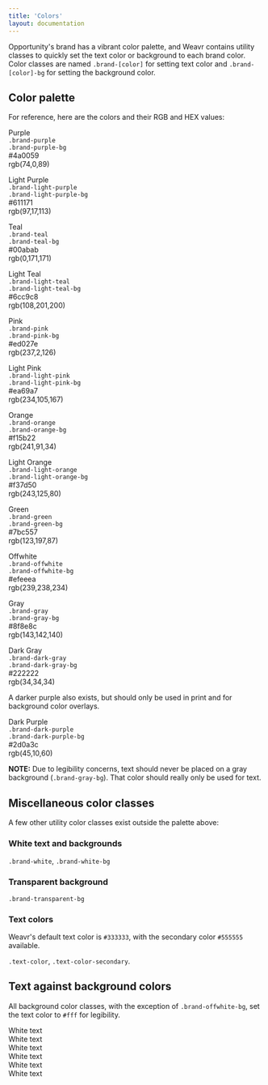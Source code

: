 ```yaml
---
title: 'Colors'
layout: documentation
---
```


Opportunity's brand has a vibrant color palette, and Weavr contains utility classes to quickly set the text color or background to each brand color. Color classes are named `.brand-[color]` for setting text color and `.brand-[color]-bg` for setting the background color.

## Color palette

For reference, here are the colors and their RGB and HEX values:

<div class="row">
  <div class="col col-3 t-col-6 m-col-6">
    <div class="swatch brand-purple-bg"></div>
    <p class="small">
      Purple<br>
      <code>.brand-purple</code><br>
      <code>.brand-purple-bg</code><br>
      #4a0059<br>
      rgb(74,0,89)
    </p>
  </div>
  <div class="col col-3 t-col-6 m-col-6">
    <div class="swatch brand-light-purple-bg"></div>
    <p class="small">
      Light Purple<br>
      <code>.brand-light-purple</code><br>
      <code>.brand-light-purple-bg</code><br>
      #611171<br>
      rgb(97,17,113)
    </p>
  </div>
  <div class="col col-3 t-col-6 m-col-6">
    <div class="swatch brand-teal-bg"></div>
    <p class="small">
      Teal<br>
      <code>.brand-teal</code><br>
      <code>.brand-teal-bg</code><br>
      #00abab<br>
      rgb(0,171,171)
    </p>
  </div>
  <div class="col col-3 t-col-6 m-col-6">
    <div class="swatch brand-light-teal-bg"></div>
    <p class="small">
      Light Teal<br>
      <code>.brand-light-teal</code><br>
      <code>.brand-light-teal-bg</code><br>
      #6cc9c8<br>
      rgb(108,201,200)
    </p>
  </div>
</div>
<div class="row">
  <div class="col col-3 t-col-6 m-col-6">
    <div class="swatch brand-pink-bg"></div>
    <p class="small">
      Pink<br>
      <code>.brand-pink</code><br>
      <code>.brand-pink-bg</code><br>
      #ed027e<br>
      rgb(237,2,126)
    </p>
  </div>
  <div class="col col-3 t-col-6 m-col-6">
    <div class="swatch brand-light-pink-bg"></div>
    <p class="small">
      Light Pink<br>
      <code>.brand-light-pink</code><br>
      <code>.brand-light-pink-bg</code><br>
      #ea69a7<br>
      rgb(234,105,167)
    </p>
  </div>
  <div class="col col-3 t-col-6 m-col-6">
    <div class="swatch brand-orange-bg"></div>
    <p class="small">
      Orange<br>
      <code>.brand-orange</code><br>
      <code>.brand-orange-bg</code><br>
      #f15b22<br>
      rgb(241,91,34)
    </p>
  </div>
  <div class="col col-3 t-col-6 m-col-6">
    <div class="swatch brand-light-orange-bg"></div>
    <p class="small">
      Light Orange<br>
      <code>.brand-light-orange</code><br>
      <code>.brand-light-orange-bg</code><br>
      #f37d50<br>
      rgb(243,125,80)
    </p>
  </div>
</div>
<div class="row">
  <div class="col col-3 t-col-6 m-col-6">
    <div class="swatch brand-green-bg"></div>
    <p class="small">
      Green<br>
      <code>.brand-green</code><br>
      <code>.brand-green-bg</code><br>
      #7bc557<br>
      rgb(123,197,87)
    </p>
  </div>
  <div class="col col-3 t-col-6 m-col-6">
    <div class="swatch brand-offwhite-bg"></div>
    <p class="small">
      Offwhite<br>
      <code>.brand-offwhite</code><br>
      <code>.brand-offwhite-bg</code><br>
      #efeeea<br>
      rgb(239,238,234)
    </p>
  </div>
  <div class="col col-3 t-col-6 m-col-6">
    <div class="swatch brand-gray-bg"></div>
    <p class="small">
      Gray<br>
      <code>.brand-gray</code><br>
      <code>.brand-gray-bg</code><br>
      #8f8e8c<br>
      rgb(143,142,140)
    </p>
  </div>
  <div class="col col-3 t-col-6 m-col-6">
    <div class="swatch brand-darkgray-bg"></div>
    <p class="small">
      Dark Gray<br>
      <code>.brand-dark-gray</code><br>
      <code>.brand-dark-gray-bg</code><br>
      #222222<br>
      rgb(34,34,34)
    </p>
  </div>
</div>

A darker purple also exists, but should only be used in print and for background color overlays.

<div class="row">
  <div class="col col-3 t-col-6 m-col-6">
    <div class="swatch brand-dark-purple-bg"></div>
    <p class="small">
      Dark Purple<br>
      <code>.brand-dark-purple</code><br>
      <code>.brand-dark-purple-bg</code><br>
      #2d0a3c<br>
      rgb(45,10,60)
    </p>
  </div>
</div>

<div class="alert">
  <p>
    <strong>NOTE:</strong> Due to legibility concerns, text should never be placed on a gray background (<code>.brand-gray-bg</code>). That color should really only be used for text.
  </p>
</div>

## Miscellaneous color classes

A few other utility color classes exist outside the palette above:

### White text and backgrounds

`.brand-white`, `.brand-white-bg`

### Transparent background

`.brand-transparent-bg`

### Text colors

Weavr's default text color is `#333333`, with the secondary color `#555555` available.

`.text-color`, `.text-color-secondary`.

## Text against background colors

All background color classes, with the exception of `.brand-offwhite-bg`, set the text color to `#fff` for legibility.

<div class="demo">
  <div class="row">
    <div class="col col-4 t-col-4 m-col-12">
      <div class="brand-purple-bg padding-2x align-center">
        White text
      </div>
    </div>
    <div class="col col-4 t-col-4 m-col-12">
      <div class="brand-pink-bg padding-2x align-center">
        White text
      </div>
    </div>
    <div class="col col-4 t-col-4 m-col-12">
      <div class="brand-teal-bg padding-2x align-center">
        White text
      </div>
    </div>
  </div>
  <div class="row">
    <div class="col col-4 t-col-4 m-col-12">
      <div class="brand-orange-bg padding-2x align-center">
        White text
      </div>
    </div>
    <div class="col col-4 t-col-4 m-col-12">
      <div class="brand-green-bg padding-2x align-center">
        White text
      </div>
    </div>
    <div class="col col-4 t-col-4 m-col-12">
      <div class="brand-dark-gray-bg padding-2x align-center">
        White text
      </div>
    </div>
  </div>
</div>
